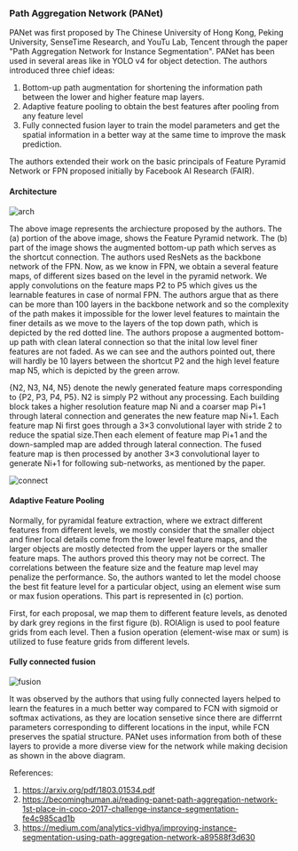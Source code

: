 ### Path Aggregation Network (PANet)

PANet was first proposed by The Chinese University of Hong Kong, Peking University, SenseTime Research, and YouTu Lab, Tencent through the paper "Path Aggregation Network for Instance Segmentation". PANet has been used in several areas like in YOLO v4 for object detection. The authors introduced three chief ideas:

1. Bottom-up path augmentation for shortening the information path between the lower and higher feature map layers.
2. Adaptive feature pooling to obtain the best features after pooling from any feature level
3. Fully connected fusion layer to train the model parameters and get the spatial information in a better way at the same time to improve the mask prediction.

The authors extended their work on the basic principals of Feature Pyramid Network or FPN proposed initially by Facebook AI Research (FAIR).

#### Architecture

![arch](https://miro.medium.com/max/2778/1*dyFC1OPnAZGTxnaQzNrCrw.png)

The above image represents the archiecture proposed by the authors. The (a) portion of the above image, shows the Feature Pyramid network. The (b) part of the image shows the augmented bottom-up path which serves as the shortcut connection. The authors used ResNets as the backbone network of the FPN. Now, as we know in FPN, we obtain a several feature maps, of different sizes based on the level in the pyramid network. We apply convolutions on the feature maps P2 to P5 which gives us the learnable features in case of normal FPN. The authors argue that as there can be more than 100 layers in the backbone network and so the complexity of the path makes it impossible for the lower level features to maintain the finer details as we move to the layers of the top down path, which is depicted by the red dotted line. The authors propose a augmented bottom-up path with clean lateral connection so that the inital low level finer features are not faded. As we can see and the authors pointed out, there will hardly be 10 layers between the shortcut P2 and the high level feature map N5, which is depicted by the green arrow. 

{N2, N3, N4, N5} denote the newly generated feature maps corresponding to {P2, P3, P4, P5}. N2 is simply P2 without any processing. Each building block takes a higher resolution feature map Ni and a coarser map Pi+1 through lateral connection and generates the new feature map Ni+1. Each feature map Ni first goes through a 3×3 convolutional layer with stride 2 to reduce the spatial size.Then each element of feature map Pi+1 and the down-sampled map are added through lateral connection. The fused feature map is then processed by another 3×3 convolutional layer to generate Ni+1 for following sub-networks, as mentioned by the paper.

![connect](https://miro.medium.com/max/946/1*5_6lv-DjlBREha7ZSXsQPw.png)

#### Adaptive Feature Pooling

Normally, for pyramidal feature extraction, where we extract different features from different levels, we mostly consider that the smaller object and finer local details come from the lower level feature maps, and the larger objects are mostly detected from the upper layers or the smaller feature maps. The authors proved this theory may not be correct. The correlations between the feature size and the feature map level may penalize the performance. So, the authors wanted to let the model choose the best fit feature level for a particular object, using an element wise sum or max fusion operations. This part is represented in (c) portion.

First, for each proposal, we map them to different feature levels, as denoted by dark grey regions in the first figure (b). ROIAlign is used to pool feature grids from each level. Then a fusion operation (element-wise max or sum) is utilized to fuse feature grids from different levels.

#### Fully connected fusion

![fusion](https://miro.medium.com/max/1482/1*ofrdo6nQNC74OiAHW03_jw.png)

It was observed by the authors that using fully connected layers helped to learn the features in a much better way compared to FCN with sigmoid or softmax activations, as they are location sensetive since there are differrnt parameters corresponding to different locations in the input, while FCN preserves the spatial structure. PANet uses information from both of these layers to provide a more diverse view for the network while making decision as shown in the above diagram.

References:

1. https://arxiv.org/pdf/1803.01534.pdf
2. https://becominghuman.ai/reading-panet-path-aggregation-network-1st-place-in-coco-2017-challenge-instance-segmentation-fe4c985cad1b
3. https://medium.com/analytics-vidhya/improving-instance-segmentation-using-path-aggregation-network-a89588f3d630






